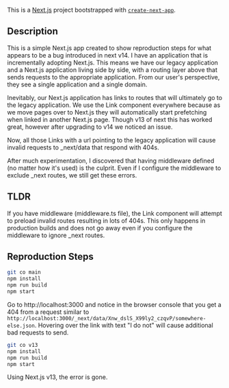 This is a [Next.js](https://nextjs.org/) project bootstrapped with [`create-next-app`](https://github.com/vercel/next.js/tree/canary/packages/create-next-app).

## Description

This is a simple Next.js app created to show reproduction steps for what appears to be a bug introduced in next v14.
I have an application that is incrementally adopting Next.js. This means we have our legacy application and a Next.js
application living side by side, with a routing layer above that sends requests to the appropriate application. From
our user's perspective, they see a single application and a single domain.

Inevitably, our Next.js application has links to routes that will ultimately go to the legacy application. We use the
Link component everywhere because as we move pages over to Next.js they will automatically start prefetching when linked
in another Next.js page. Though v13 of next this has worked great, however after upgrading to v14 we noticed an issue.

Now, all those Links with a url pointing to the legacy application will cause invalid requests to _next/data that
respond with 404s.

After much experimentation, I discovered that having middleware defined (no matter how it's used) is the culprit. Even if
I configure the middleware to exclude _next routes, we still get these errors.

## TLDR

If you have middleware (middleware.ts file), the Link component will attempt to preload invalid routes resulting in lots
of 404s. This only happens in production builds and does not go away even if you configure the middleware to ignore _next
routes.

## Reproduction Steps

```bash
git co main
npm install
npm run build
npm start
```
Go to http://localhost:3000 and notice in the browser console that you get a 404 from a request similar to
`http://localhost:3000/_next/data/Xnw_dslS_X99ly2_czqvP/somewhere-else.json`. Hovering over the link with text "I do
not" will cause additional bad requests to send.

```bash
git co v13
npm install
npm run build
npm start
```

Using Next.js v13, the error is gone.

